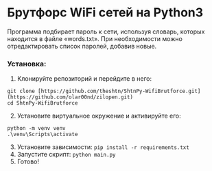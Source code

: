 # Брутфорс WiFi сетей на Python3

Программа подбирает пароль к сети, используя словарь, которых находится в файле «words.txt».
При необходимости можно отредактировать список паролей, добавив новые.

### Установка:
1. Клонируйте репозиторий и перейдите в него:
```
git clone [https://github.com/theshtn/ShtnPy-WifiBrutforce.git](https://github.com/olar00nd/zilopen.git)
cd ShtnPy-WifiBrutforce
```
2. Установите виртуальное окружение и активируйте его:
```
python -m venv venv
.\venv\Scripts\activate
```
3. Установите зависимости: ``pip install -r requirements.txt``
4. Запустите скрипт: ``python main.py``
5. Готово!
